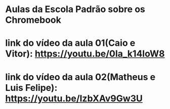 # Aulas da Escola Padrão sobre os Chromebook

# link do vídeo da aula 01(Caio e Vitor): https://youtu.be/0Ia_k14loW8

# link do vídeo da aula 02(Matheus e Luis Felipe): https://youtu.be/IzbXAv9Gw3U

